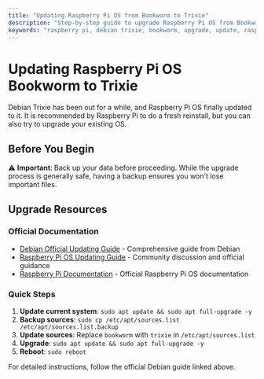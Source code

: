 ```yaml
---
title: "Updating Raspberry Pi OS from Bookworm to Trixie"
description: "Step-by-step guide to upgrade Raspberry Pi OS from Bookworm to Trixie (Debian 13). Learn how to safely update your Raspberry Pi system."
keywords: "raspberry pi, debian trixie, bookworm, upgrade, update, raspberry pi os, debian 13"
---
```


# Updating Raspberry Pi OS Bookworm to Trixie

Debian Trixie has been out for a while, and Raspberry Pi OS finally updated to it. 
It is recommended by Raspberry Pi to do a fresh reinstall, but you can also try to upgrade your existing OS.

## Before You Begin

⚠️ **Important**: Back up your data before proceeding. While the upgrade process is generally safe, having a backup ensures you won't lose important files.

## Upgrade Resources

### Official Documentation

- [Debian Official Updating Guide](https://www.debian.org/releases/trixie/release-notes/upgrading.en.html) - Comprehensive guide from Debian
- [Raspberry Pi OS Updating Guide](https://forums.raspberrypi.com/viewtopic.php?t=392376) - Community discussion and official guidance
- [Raspberry Pi Documentation](https://www.raspberrypi.com/documentation/computers/os.html) - Official Raspberry Pi OS documentation

### Quick Steps

1. **Update current system**: `sudo apt update && sudo apt full-upgrade -y`
2. **Backup sources**: `sudo cp /etc/apt/sources.list /etc/apt/sources.list.backup`
3. **Update sources**: Replace `bookworm` with `trixie` in `/etc/apt/sources.list`
4. **Upgrade**: `sudo apt update && sudo apt full-upgrade -y`
5. **Reboot**: `sudo reboot`

For detailed instructions, follow the official Debian guide linked above.
